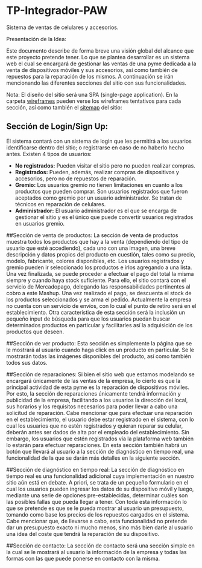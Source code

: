 # TP-Integrador-PAW
Sistema de ventas de celulares y accesorios.

Presentación de la Idea:

Este documento describe de forma breve una visión global del alcance que este proyecto pretende tener.
Lo que se plantea desarrollar es un sistema web el cual se encargará de gestionar las ventas de una pyme dedicada a la venta de dispositivos móviles y sus accesorios, así como también de repuestos para la reparación de los mismos. A continuación se irán mencionando las diferentes secciones del sitio con sus funcionalidades. 

Nota: El diseño del sitio será una SPA (single-page application). En la carpeta [wireframes](https://github.com/GastonGarros/TP-Integrador-PAW/tree/master/Diagramas/Wireframes) pueden verse los wireframes tentativos para cada sección, así como también el [sitemap](https://github.com/GastonGarros/TP-Integrador-PAW/tree/master/Diagramas/Wireframes/Sitemap.png) del sitio:

## Sección de Login/Sign Up:
El sistema contará con un sistema de login que les permitirá a los usuarios identificarse dentro del sitio; o registrarse en caso de no haberlo hecho antes. 
Existen 4 tipos de usuarios:
* **No registrados:** Pueden visitar el sitio pero no pueden realizar compras.
* **Registrados:** Pueden, además, realizar compras de dispositivos y accesorios, pero no de repuestos de reparación.
* **Gremio:** Los usuarios gremio no tienen limitaciones en cuanto a los productos que pueden comprar. Son usuarios registrados que fueron aceptados como gremio por un usuario administrador. Se tratan de técnicos en reparación de celulares.
* **Administrador:** El usuario administrador es el que se encarga de gestionar el sitio y es el único que puede convertir usuarios registrados en usuarios gremio.

##Sección de venta de productos:
La sección de venta de productos muestra todos los productos que hay a la venta (dependiendo del tipo de usuario que esté accediendo), cada uno con una imagen, una breve descripción y datos propios del producto en cuestión, tales como su precio, modelo, fabricante, colores disponibles, etc. Los usuarios registrados  y gremio pueden ir seleccionado los productos e irlos agregando a una lista. Una vez finalizada, se puede proceder a efectuar el pago del total la misma siempre y cuando haya stock suficiente. Para ello, el sitio contará con el servicio de Mercadopago, delegando las responsabilidades pertinentes al cobro a este Mashup. Una vez realizado el pago, se descuenta el stock de los productos seleccionados y se arma el pedido. Actualmente la empresa no cuenta con un servicio de envíos, con lo cual el punto de retiro será en el establecimiento.
Otra característica de esta sección será la inclusión un pequeño input de búsqueda para que los usuarios puedan buscar determinados productos en particular y facilitarles así la adquisición de los productos que deseen.

##Sección de ver producto:
Esta sección es simplemente la página que se le mostrará al usuario cuando haga click en un producto en particular. Se le mostrarán todas las imágenes disponibles del producto, así como también todos sus datos.

##Sección de reparaciones:
Si bien el sitio web que estamos modelando se encargará únicamente de las ventas de la empresa, lo cierto es que la principal actividad de esta pyme es la reparación de dispositivos móviles. Por esto, la sección de reparaciones únicamente tendrá información y publicidad de la empresa, facilitando a los usuarios la dirección del local, sus horarios y los requisitos necesarios para poder llevar a cabo una solicitud de reparación. Cabe mencionar que para efectuar una reparación en el establecimiento, el usuario debe estar registrado en el sistema, con lo cual los usuarios que no estén registrados y quieran reparar su celular, deberán antes ser dados de alta por el empleado del establecimiento. Sin embargo, los usuarios que estén registrados vía la plataforma web también lo estarán para efectuar reparaciones.
En esta sección también habrá un botón que llevará al usuario a la sección de diagnóstico en tiempo real, una funcionalidad de la que se darán más detalles en la siguiente sección.

##Sección de diagnóstico en tiempo real:
La sección de diagnóstico en tiempo real es una funcionalidad adicional cuya implementación en nuestro sitio aún está en debate. A priori, se trata de un pequeño formulario en el cual los usuarios pueden ingresar los datos de su dispositivo móvil y luego, mediante una serie de opciones pre-establecidas, determinar cuáles son las posibles fallas que pueda llegar a tener. Con toda esta información lo que se pretende es que se le pueda mostrar al usuario un presupuesto, tomando como base los precios de los repuestos cargados en el sistema.
Cabe mencionar que, de llevarse a cabo, esta funcionalidad no pretende dar un presupuesto exacto ni mucho menos, sino más bien darle al usuario una idea del coste que tendrá la reparación de su dispositivo.

##Sección de contacto:
La sección de contacto será una sección simple en la cual se le mostrará al usuario la información de la empresa y todas las formas con las que puede ponerse en contacto con la misma.
